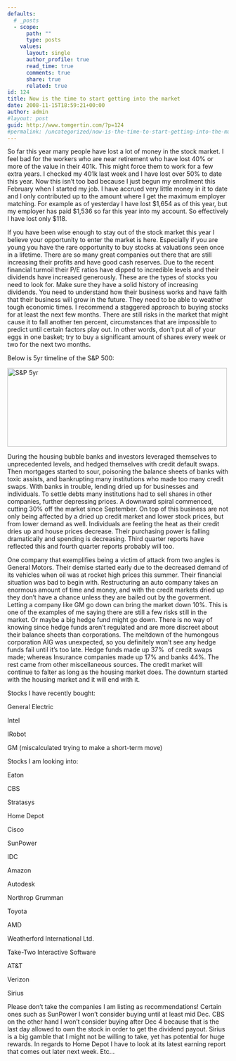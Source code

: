 ```yaml
---
defaults:
  # _posts
  - scope:
      path: ""
      type: posts
    values:
      layout: single
      author_profile: true
      read_time: true
      comments: true
      share: true
      related: true
id: 124
title: Now is the time to start getting into the market
date: 2008-11-15T18:59:21+00:00
author: admin
#layout: post
guid: http://www.tomgertin.com/?p=124
#permalink: /uncategorized/now-is-the-time-to-start-getting-into-the-market/
---
```

So far this year many people have lost a lot of money in the stock market. I feel bad for the workers who are near retirement who have lost 40% or more of the value in their 401k. This might force them to work for a few extra years. I checked my 401k last week and I have lost over 50% to date this year. Now this isn’t too bad because I just begun my enrollment this February when I started my job. I have accrued very little money in it to date and I only contributed up to the amount where I get the maximum employer matching. For example as of yesterday I have lost $1,654 as of this year, but my employer has paid $1,536 so far this year into my account. So effectively I have lost only $118. 

If you have been wise enough to stay out of the stock market this year I believe your opportunity to enter the market is here. Especially if you are young you have the rare opportunity to buy stocks at valuations seen once in a lifetime. There are so many great companies out there that are still increasing their profits and have good cash reserves. Due to the recent financial turmoil their P/E ratios have dipped to incredible levels and their dividends have increased generously. These are the types of stocks you need to look for. Make sure they have a solid history of increasing dividends. You need to understand how their business works and have faith that their business will grow in the future. They need to be able to weather tough economic times. I recommend a staggered approach to buying stocks for at least the next few months. There are still risks in the market that might cause it to fall another ten percent, circumstances that are impossible to predict until certain factors play out. In other words, don’t put all of your eggs in one basket; try to buy a significant amount of shares every week or two for the next two months.

Below is 5yr timeline of the S&#038;P 500:

[<img class="alignnone size-full wp-image-125" title="S&P 5yr" src="http://www.tomgertin.com/blog/wp-content/uploads/2008/11/picture-1.png" alt="S&P 5yr" width="500" height="179" />](http://www.tomgertin.com/blog/wp-content/uploads/2008/11/picture-1.png)

During the housing bubble banks and investors leveraged themselves to unprecedented levels, and hedged themselves with credit default swaps. Then mortgages started to sour, poisoning the balance sheets of banks with toxic assists, and bankrupting many institutions who made too many credit swaps. With banks in trouble, lending dried up for businesses and individuals. To settle debts many institutions had to sell shares in other companies, further depressing prices. A downward spiral commenced, cutting 30% off the market since September. On top of this business are not only being affected by a dried up credit market and lower stock prices, but from lower demand as well. Individuals are feeling the heat as their credit dries up and house prices decrease. Their purchasing power is falling dramatically and spending is decreasing. Third quarter reports have reflected this and fourth quarter reports probably will too.

One company that exemplifies being a victim of attack from two angles is General Motors. Their demise started early due to the decreased demand of its vehicles when oil was at rocket high prices this summer. Their financial situation was bad to begin with. Restructuring an auto company takes an enormous amount of time and money, and with the credit markets dried up they don’t have a chance unless they are bailed out by the goverment. Letting a company like GM go down can bring the market down 10%. This is one of the examples of me saying there are still a few risks still in the market. Or maybe a big hedge fund might go down. There is no way of knowing since hedge funds aren’t regulated and are more discreet about their balance sheets than corporations. The meltdown of the humongous corporation AIG was unexpected, so you definitely won’t see any hedge funds fail until it’s too late. Hedge funds made up 37%  of credit swaps made; whereas Insurance companies made up 17% and banks 44%. The rest came from other miscellaneous sources. The credit market will continue to falter as long as the housing market does. The downturn started with the housing market and it will end with it.

Stocks I have recently bought:

General Electric
  
Intel
  
IRobot
  
GM (miscalculated trying to make a short-term move)

Stocks I am looking into:

Eaton
  
CBS
  
Stratasys
  
Home Depot
  
Cisco
  
SunPower
  
IDC
  
Amazon
  
Autodesk
  
Northrop Grumman
  
Toyota
  
AMD
  
Weatherford International Ltd.
  
Take-Two Interactive Software
  
AT&T
  
Verizon
  
Sirius

Please don’t take the companies I am listing as recommendations! Certain ones such as SunPower I won’t consider buying until at least mid Dec. CBS on the other hand I won’t consider buying after Dec 4 because that is the last day allowed to own the stock in order to get the dividend payout. Sirius is a big gamble that I might not be willing to take, yet has potential for huge rewards. In regards to Home Depot I have to look at its latest earning report that comes out later next week. Etc…
